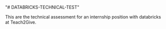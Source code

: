 "# DATABRICKS-TECHNICAL-TEST"

This are the technical assessment for an internship position with databricks at Teach2Give.